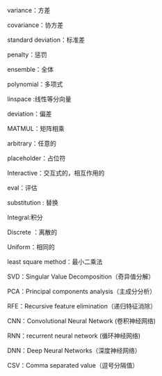 variance：方差

covariance：协方差

standard deviation：标准差

penalty：惩罚

ensemble：全体

polynomial：多项式

linspace :线性等分向量

deviation：偏差

MATMUL：矩阵相乘

arbitrary：任意的

placeholder：占位符

Interactive：交互式的，相互作用的

eval：评估

substitution : 替换

Integral:积分

Discrete ：离散的

Uniform：相同的

least square method：最小二乘法

SVD：Singular Value Decomposition（奇异值分解）

PCA：Principal components analysis（主成分分析）

RFE：Recursive feature elimination（递归特征消除）

CNN：Convolutional Neural Network (卷积神经网络)

RNN：recurrent neural network  (循环神经网络)

DNN：Deep Neural Networks（深度神经网络）

CSV：Comma separated value（逗号分隔值）